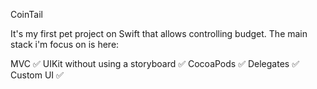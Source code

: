 CoinTail

It's my first pet project on Swift that allows controlling budget. The main stack i'm focus on is here:

MVC ✅
UIKit without using a storyboard ✅
CocoaPods ✅
Delegates ✅
Custom UI ✅

